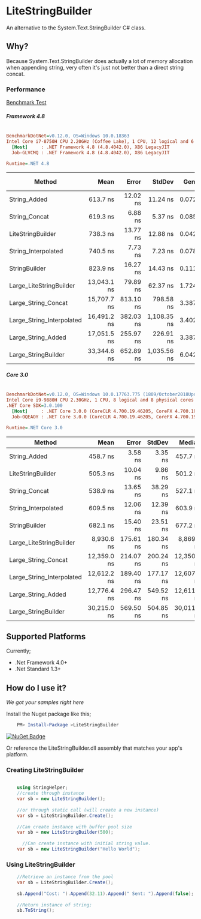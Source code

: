 # LiteStringBuilder

An alternative to the System.Text.StringBuilder C# class.

## Why?
Because System.Text.StringBuilder does actually a lot of memory allocation when appending string, very often it's just not better than a direct string concat.

### Performance
[Benchmark Test](https://github.com/justinamiller/LiteStringBuilder/blob/master/perf/Benchmark/StringBenchmark.cs)

##### Framework 4.8
``` ini

BenchmarkDotNet=v0.12.0, OS=Windows 10.0.18363
Intel Core i7-8750H CPU 2.20GHz (Coffee Lake), 1 CPU, 12 logical and 6 physical cores
  [Host]     : .NET Framework 4.8 (4.8.4042.0), X86 LegacyJIT
  Job-GLVCMQ : .NET Framework 4.8 (4.8.4042.0), X86 LegacyJIT

Runtime=.NET 4.8  

```
|                    Method |        Mean |     Error |      StdDev |  Gen 0 | Gen 1 | Gen 2 | Allocated |
|-------------------------- |------------:|----------:|------------:|-------:|------:|------:|----------:|
|              String_Added |    613.7 ns |  12.02 ns |    11.24 ns | 0.0725 |     - |     - |     345 B |
|             String_Concat |    619.3 ns |   6.88 ns |     5.37 ns | 0.0858 |     - |     - |     408 B |
|         LiteStringBuilder |    738.3 ns |  13.77 ns |    12.88 ns | 0.0429 |     - |     - |     204 B |
|       String_Interpolated |    740.5 ns |   7.73 ns |     7.23 ns |  0.0782 |     - |     - |     369 B |
|             StringBuilder |    823.9 ns |  16.27 ns |    14.43 ns | 0.1116 |     - |     - |     529 B |
|   Large_LiteStringBuilder | 13,043.1 ns |  79.89 ns |    62.37 ns | 1.7242 |     - |     - |    8192 B |
|       Large_String_Concat | 15,707.7 ns | 813.10 ns |   798.58 ns | 3.3875 |     - |     - |   16077 B |
| Large_String_Interpolated | 16,491.2 ns | 382.03 ns | 1,108.35 ns | 3.4027 |     - |     - |   16132 B |
|        Large_String_Added | 17,051.5 ns | 255.97 ns |   226.91 ns |  3.3875 |     - |     - |   16077 B |
|       Large_StringBuilder | 33,344.6 ns | 652.89 ns | 1,035.56 ns |  6.0425 |     - |     - |   28699 B |


##### Core 3.0

``` ini

BenchmarkDotNet=v0.12.0, OS=Windows 10.0.17763.775 (1809/October2018Update/Redstone5)
Intel Core i9-9880H CPU 2.30GHz, 1 CPU, 8 logical and 8 physical cores
.NET Core SDK=3.0.100
  [Host]     : .NET Core 3.0.0 (CoreCLR 4.700.19.46205, CoreFX 4.700.19.46214), X64 RyuJIT
  Job-OQEAOY : .NET Core 3.0.0 (CoreCLR 4.700.19.46205, CoreFX 4.700.19.46214), X64 RyuJIT

Runtime=.NET Core 3.0  

```
|                    Method |        Mean |     Error |    StdDev |      Median |  Gen 0 |  Gen 1 | Allocated |
|-------------------------- |------------:|----------:|----------:|------------:|-------:|-------:|----------:|
|              String_Added |    458.7 ns |   3.58 ns |   3.35 ns |    457.7 ns | 0.0467 |      - |     392 B |
|         LiteStringBuilder |    505.3 ns |  10.04 ns |   9.86 ns |    501.2 ns | 0.0410 |      - |     344 B |
|             String_Concat |    538.9 ns |  13.65 ns |  38.29 ns |    527.1 ns | 0.0668 |      - |     560 B |
|       String_Interpolated |    609.5 ns |  12.06 ns |  12.39 ns |    603.9 ns |0.0448 |      - |     376 B |
|             StringBuilder |    682.1 ns |  15.40 ns |  23.51 ns |    677.2 ns | 0.0544 |      - |     456 B |
|   Large_LiteStringBuilder |  8,930.6 ns | 175.61 ns | 180.34 ns |  8,869.1 ns | 0.9766 | 0.0153 |    8208 B |
|       Large_String_Concat | 12,359.0 ns | 214.07 ns | 200.24 ns | 12,350.1 ns |1.9073 | 0.0763 |   16048 B |
| Large_String_Interpolated | 12,612.2 ns | 189.40 ns | 177.17 ns | 12,607.5 ns |  1.9226 | 0.0610 |   16112 B |
|        Large_String_Added | 12,776.4 ns | 296.47 ns | 549.52 ns | 12,611.3 ns | 1.9073 | 0.0763 |   16048 B |
|       Large_StringBuilder | 30,215.0 ns | 569.50 ns | 504.85 ns | 30,011.7 ns | 3.4485 | 0.1831 |   28952 B |

## Supported Platforms
Currently;

* .Net Framework 4.0+
* .Net Standard 1.3+

## How do I use it?
*We got your samples right here*

Install the Nuget package like this;

```powershell
    PM> Install-Package >LiteStringBuilder
```
[![NuGet Badge](https://buildstats.info/nuget/LiteStringBuilder)](https://www.nuget.org/packages/LiteStringBuilder/)

Or reference the LiteStringBuilder.dll assembly that matches your app's platform.

### Creating LiteStringBuilder
```C#

    using StringHelper;
    //create through instance
    var sb = new LiteStringBuilder();
    
    //or through static call (will create a new instance)
    var sb = LiteStringBuilder.Create();
    
    //Can create instance with buffer pool size
    var sb = new LiteStringBuilder(500);
    
      //Can create instance with initial string value.
    var sb = new LiteStringBuilder("Hello World");
```

### Using LiteStringBuilder
```C#
    //Retrieve an instance from the pool
    var sb = LiteStringBuilder.Create();
 
    sb.Append("Cost: ").Append(32.11).Append(" Sent: ").Append(false);
    
    //Return instance of string;
    sb.ToString();
```


